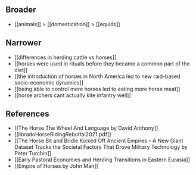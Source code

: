 ## Broader

- [[animals]] > [[domestication]] > [[equids]]

## Narrower

- [[differences in herding cattle vs horses]]
- [[horses were used in rituals before they became a common part of the diet]]
- [[the introduction of horses in North America led to new raid-based socio-economic dynamics]]
- [[being able to control more horses led to eating more horse meat]]
- [[horse archers cant actually kite infantry well]]

## References

- [[The Horse The Wheel And Language by David Anthony]]
- [[libradoHorseRidingRebuttal2021.pdf]]
- [[The Horse Bit and Bridle Kicked Off Ancient Empires – A New Giant Dataset Tracks the Societal Factors That Drove Military Technology by Peter Turchin]]
- [[Early Pastoral Economies and Herding Transitions in Eastern Eurasia]]
- [[Empire of Horses by John Man]]
  